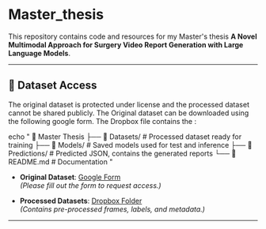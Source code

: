 # Master_thesis

This repository contains code and resources for my Master's thesis **A Novel Multimodal Approach for Surgery
Video Report Generation with Large
Language Models**.

---

## 📂 Dataset Access

The original dataset is protected under license and the processed dataset cannot be shared publicly. The Original dataset can be downloaded using the following google form. The Dropbox file contains the :

echo "
📂 Master Thesis
├── 📁 Datasets/           # Processed dataset ready for training
├── 📁 Models/             # Saved models used for test and inference
├── 📁 Predictions/        # Predicted JSON, contains the generated reports
└── 📄 README.md           # Documentation
"

- **Original Dataset**: [Google Form](https://forms.gle/GbMj8TwNoNpMUJuv9)  
  *(Please fill out the form to request access.)*

- **Processed Datasets**: [Dropbox Folder](https://www.dropbox.com/scl/fo/dxgile7sjtfie18ch8gcz/AGwi8nFqGPMFPd3S7AHxD5o?rlkey=zj5p9mqddtfhwc61arjybmyxp&st=pt02tp7e&dl=0)  
  *(Contains pre-processed frames, labels, and metadata.)*

---


